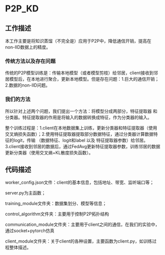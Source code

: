 # P2P_KD

## 工作描述

本工作主要是将知识蒸馏（不完全是）应用于P2P中，降低通信开销，提高在non-IID数据上的精度。

### 传统方法以及存在问题

传统的P2P模型训练是：传输本地模型（或者模型剪枝）给邻居，client接收到邻居模型后，在本地进行聚合，更新本地模型。但是存在问题：1.巨大的通信开销；2.数据的non-IID问题。

### 我们的方法

所以针对上述两个问题，我们提出一个方法：将模型分成两部分，特征提取器 和 分类器。特征提取器的作用是将输入的数据转换成特征，作为分类器的输入。

整个训练过程是：1.client在本地数据集上训练，更新分类器和特征提取器（使用交叉熵损失函数）；2.使用特征提取器提取部分数据特征，通过分类器计算数据特征的logit，传输 （数据特征、logit和label 以及 特征提取器参数）给邻居。3.client接收到邻居的数据后，通过FedAvg更新特征提取器参数，训练邻居的数据更新分类器（使用交叉熵+KL散度损失函数）。


## 代码描述

worker_config.json文件：client的基本信息，包括地址、带宽、监听端口等；

server.py为主函数；

training_module文件夹：数据集划分、模型等信息；

control_algorithm文件夹：主要用于控制P2P拓扑结构

communication_module文件夹：主要用于client之间的通信，在我们的实验中，通过socket+pytorch仿真

client_module文件夹：关于client的各种设置，主要函数为client.py，如训练过程整体描述。





